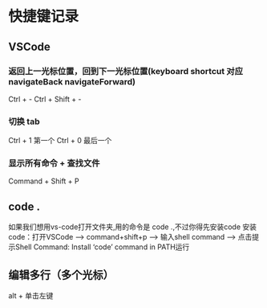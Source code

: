 # 快捷键记录
## VSCode
### 返回上一光标位置，回到下一光标位置(keyboard shortcut 对应 navigateBack navigateForward)
Ctrl + -
Ctrl + Shift + -

### 切换 tab
Ctrl + 1 第一个
Ctrl + 0 最后一个

### 显示所有命令 + 查找文件
Command + Shift + P

## code .
如果我们想用vs-code打开文件夹,用的命令是 code .,不过你得先安装code
安装code：打开VSCode –> command+shift+p –> 输入shell command –> 点击提示Shell Command: Install ‘code’ command in PATH运行

## 编辑多行（多个光标）
alt + 单击左键